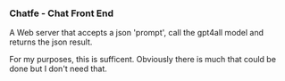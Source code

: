 ### Chatfe - Chat Front End

A Web server that accepts a json 'prompt', call the gpt4all model and returns the json result.

For my purposes, this is sufficent. Obviously there is much that could be done but I don't need that.
